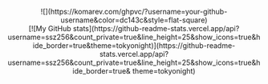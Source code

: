 <p align="center">
![](https://komarev.com/ghpvc/?username=your-github-username&color=dc143c&style=flat-square)
<br>
[![My GitHub stats](https://github-readme-stats.vercel.app/api?username=ssz256&count_private=true&line_height=25&show_icons=true&hide_border=true&theme=tokyonight)](https://github-readme-stats.vercel.app/api?username=ssz256&count_private=true&line_height=25&show_icons=true&hide_border=true& theme=tokyonight)
</p>
